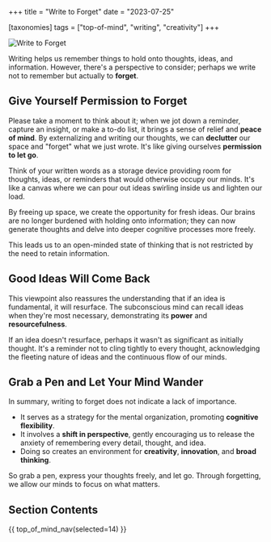 +++
title = "Write to Forget"
date = "2023-07-25"

[taxonomies]
tags = ["top-of-mind", "writing", "creativity"]
+++

![Write to Forget](/images/size/w1200/2024/03/write-to-forget.png)

Writing helps us remember things to hold onto thoughts, ideas, and information.
However, there's a perspective to consider; perhaps we write not to remember but
actually to **forget**.

## Give Yourself Permission to Forget

Please take a moment to think about it; when we jot down a reminder, capture an
insight, or make a to-do list, it brings a sense of relief and **peace of 
mind**. By externalizing and writing our thoughts, we can **declutter** our space
and "forget" what we just wrote. It's like giving ourselves **permission to let
go**.

Think of your written words as a storage device providing room for thoughts,
ideas, or reminders that would otherwise occupy our minds. It's like a canvas
where we can pour out ideas swirling inside us and lighten our load.

By freeing up space, we create the opportunity for fresh ideas. Our brains are
no longer burdened with holding onto information; they can now generate thoughts
and delve into deeper cognitive processes more freely.

This leads us to an open-minded state of thinking that is not restricted by the
need to retain information.

## Good Ideas Will Come Back

This viewpoint also reassures the understanding that if an idea is fundamental,
it will resurface. The subconscious mind can recall ideas when they're most
necessary, demonstrating its **power** and **resourcefulness**.

If an idea doesn't resurface, perhaps it wasn't as significant as initially
thought. It's a reminder not to cling tightly to every thought, acknowledging
the fleeting nature of ideas and the continuous flow of our minds.

## Grab a Pen and Let Your Mind Wander

In summary, writing to forget does not indicate a lack of importance.

* It serves as a strategy for the mental organization, promoting **cognitive
  flexibility**.
* It involves a **shift in perspective**, gently encouraging us to release the
  anxiety of remembering every detail, thought, and idea.
* Doing so creates an environment for **creativity**, **innovation**, and 
  **broad thinking**.

So grab a pen, express your thoughts freely, and let go. Through forgetting, we
allow our minds to focus on what matters.

## Section Contents

{{ top_of_mind_nav(selected=14) }}
